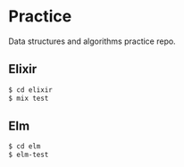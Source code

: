 # Practice

Data structures and algorithms practice repo.

## Elixir

```sh
$ cd elixir
$ mix test
```

## Elm

```sh
$ cd elm
$ elm-test
```
